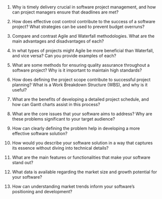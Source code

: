 
1. Why is timely delivery crucial in software project management, and how can project managers ensure that deadlines are met?


2. How does effective cost control contribute to the success of a software project? What strategies can be used to prevent budget overruns?


3. Compare and contrast Agile and Waterfall methodologies. What are the main advantages and disadvantages of each?


4. In what types of projects might Agile be more beneficial than Waterfall, and vice versa? Can you provide examples of each?


5. What are some methods for ensuring quality assurance throughout a software project? Why is it important to maintain high standards?


6. How does defining the project scope contribute to successful project planning? What is a Work Breakdown Structure (WBS), and why is it useful?


7. What are the benefits of developing a detailed project schedule, and how can Gantt charts assist in this process?


8. What are the core issues that your software aims to address? Why are these problems significant to your target audience?


9. How can clearly defining the problem help in developing a more effective software solution?


10. How would you describe your software solution in a way that captures its essence without diving into technical details?


11. What are the main features or functionalities that make your software stand out?


12. What data is available regarding the market size and growth potential for your software?


13. How can understanding market trends inform your software’s positioning and development?
